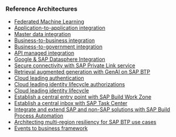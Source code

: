 ### Reference Architectures ###


<!-- dc-ref-arch-list-start -->
* [Federated Machine Learning](../data-analytics/predictive-analytics/fedml.md)
* [Application-to-application integration](../integration/application-to-application-integration/application_to_application_Integration.md)
* [Master data integration](../integration/master-data-integration/master_data_integration.md)
* [Business-to-business integration](../integration/business-to-business-integration/business_to_business_integration.md)
* [Business-to-government integration](../integration/business-to-government-integration/business_to_government_integration.md)
* [API managed integration](../integration/api-managed-integration/api_managed_integration.md)
* [Google & SAP Datasphere Integration](../hyperscalers/google-datasphere/google_datasphere.md)
* [Secure connectivity with SAP Private Link service](../hyperscalers/AWS-Azure/AWS_Azure_CAP_PLS.md)
* [Retrieval augmented generation with GenAI on SAP BTP](../hyperscalers/openai/OpenAI.md)
* [Cloud leading authentication](../security/cloud-leading-authn/cloud-leading-authn.md)
* [Cloud leading identity lifecycle authorizations](../security/cloud-leading-authz/cloud-leading-authz.md)
* [Cloud leading identity lifecycle](../security/cloud-leading-identity-lifecycle/cloud-leading-identity-lifecycle.md)
* [Establish a central entry point with SAP Build Work Zone](../app-dev/work-zone/build-wokzone.md)
* [Establish a central inbox with SAP Task Center](../automation/task-center/task-center.md)
* [Integrate and extend SAP and non-SAP solutions with SAP Build Process Automation](../automation/build-process-automation/build-process-automation.md)
* [Architecting multi-region resiliency for SAP BTP use cases](../hyperscalers/multi-region-ha/multi_region_ha.md)
* [Events to business framework](../hyperscalers/events-to-business-actions/events-to-business-actions.md)
<!-- dc-ref-arch-list-end -->
